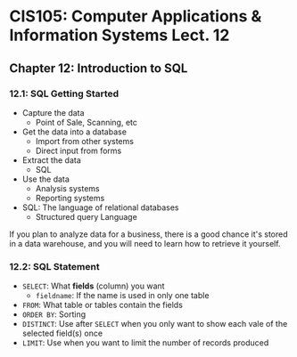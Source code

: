 # CIS105: Computer Applications & Information Systems Lect. 12

## Chapter 12: Introduction to SQL

### 12.1: SQL Getting Started

- Capture the data
  - Point of Sale, Scanning, etc
- Get the data into a database
  - Import from other systems
  - Direct input from forms
- Extract the data
  - SQL
- Use the data
  - Analysis systems
  - Reporting systems
- SQL: The language of relational databases
  - Structured query Language

If you plan to analyze data for a business, there is a good chance it's stored in a data warehouse, and you will need to learn how to retrieve it yourself.

### 12.2: SQL Statement

- `SELECT`: What **fields** (column) you want
  - `fieldname`: If the name is used in only one table
- `FROM`: What table or tables contain the fields
- `ORDER BY`: Sorting
- `DISTINCT`: Use after `SELECT` when you only want to show each vale of the selected field(s) once
- `LIMIT`: Use when you want to limit the number of records produced